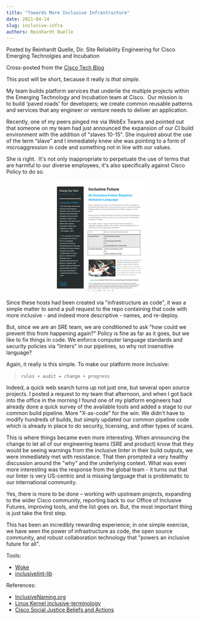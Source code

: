 ```yaml
---
title: "Towards More Inclusive Infrastructure"
date: 2021-04-14
slug: inclusive-infra
authors: Reinhardt Quelle
---
```

Posted by Reinhardt Quelle, Dir. Site Reliability Engineering for Cisco Emerging Technolgies and Incubation

Cross-posted from the [Cisco Tech Blog](https://ciscotechblog.com/blog/inclusive-infrastructure/)

This post will be short, because it really is _that simple_.

My team builds platform services that underlie the multiple projects within the Emerging Technology and Incubation team at Cisco.  Our mission is to build 'paved roads' for developers; we create common reusable patterns and services that any engineer or venture needs to deliver an application.

Recently, one of my peers pinged me via WebEx Teams and pointed out that someone on my team had just announced the expansion of our CI build environment with the addition of "slaves 10-15". She inquired about the use of the term “slave” and I immediately knew she was pointing to a form of microaggression in code and something not in line with our values.

She is right.  It's not only inappropriate to perpetuate the use of terms that are harmful to our diverse employees, it's also specifically against Cisco Policy to do so. 

<p align=center><a href=cisco-inclusive-policy.jpg> <img src=cisco-inclusive-policy-thumb.jpg></a></p>

Since these hosts had been created via "infrastructure as code", it was a simple matter to send a pull request to the repo containing that code with more inclusive - and indeed more descriptive - names, and re-deploy. 

But, since we are an SRE team, we are conditioned to ask "how could we prevent this from happening again?" Policy is fine as far as it goes, but we like to fix things in code. We enforce computer language standards and security policies via "linters" in our pipelines, so why not insensitive language? 

Again, it really is this simple.  To make our platform more inclusive: 

> ```rules + audit = change + progress``` 

Indeed, a quick web search turns up not just one, but several open source projects. I posted a request to my team that afternoon, and when I got back into the office in the morning I found one of my platform engineers had already done a quick survey of the available tools and added a stage to our common build pipeline. More "X-as-code" for the win. We didn't have to modify hundreds of builds, but simply updated our common pipeline code which is already in place to do security, licensing, and other types of scans.

This is where things became even more interesting. When announcing the change to let all of our engineering teams (SRE and product) know that they would be seeing warnings from the inclusive linter in their build outputs, we were immediately met with resistance. That then prompted a very healthy discussion around the "why" and the underlying context.  What was even more interesting was the response from the global team - it turns out that our linter is very US-centric and is missing language that is problematic to our international community. 

Yes, there is more to be done – working with upstream projects, expanding to the wider Cisco community, reporting back to our Office of Inclusive Futures, improving tools, and the list goes on. But, the most important thing is just take the first step. 

This has been an incredibly rewarding experience; in one simple exercise, we have seen the power of infrastructure as code, the open source community, and robust collaboration technology that "powers an inclusive future for all". 

Tools:

 * [Woke](https://github.com/get-woke/woke)
 * [inclusivelint-lib](https://github.com/inclusivelint/inclusivelint-lib)

References:

 * [InclusiveNaming.org](https://inclusivenaming.org/)
 * [Linux Kernel inclusive-terminology](https://git.kernel.org/pub/scm/linux/kernel/git/torvalds/linux.git/commit/?id=49decddd39e5f6132ccd7d9fdc3d7c470b0061bb)
 * [Cisco Social Justice Beliefs and Actions ](https://www.cisco.com/c/en/us/about/social-justice.html)

